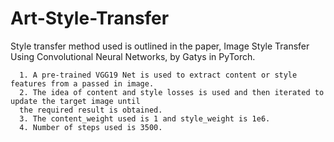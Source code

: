 # Art-Style-Transfer
Style transfer method used is outlined in the paper, Image Style Transfer Using Convolutional Neural Networks, by Gatys in PyTorch.
      
      1. A pre-trained VGG19 Net is used to extract content or style features from a passed in image. 
      2. The idea of content and style losses is used and then iterated to update the target image until 
      the required result is obtained.
      3. The content_weight used is 1 and style_weight is 1e6. 
      4. Number of steps used is 3500.
